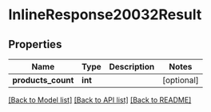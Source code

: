 # InlineResponse20032Result

## Properties
Name | Type | Description | Notes
------------ | ------------- | ------------- | -------------
**products_count** | **int** |  | [optional] 

[[Back to Model list]](../README.md#documentation-for-models) [[Back to API list]](../README.md#documentation-for-api-endpoints) [[Back to README]](../README.md)


